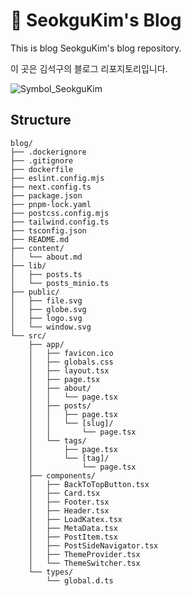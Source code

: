 # :notebook: SeokguKim's Blog

This is blog SeokguKim's blog repository.

이 곳은 김석구의 블로그 리포지토리입니다.

![Symbol_SeokguKim](https://github.com/SeokguKim/seokgukim.github.io/assets/43718966/187cd9b3-94ef-4661-bf2f-abc1a2503b90)

## Structure

```
blog/
├── .dockerignore
├── .gitignore
├── dockerfile
├── eslint.config.mjs
├── next.config.ts
├── package.json
├── pnpm-lock.yaml
├── postcss.config.mjs
├── tailwind.config.ts
├── tsconfig.json
├── README.md
├── content/
│   └── about.md
├── lib/
│   ├── posts.ts
│   └── posts_minio.ts
├── public/
│   ├── file.svg
│   ├── globe.svg
│   ├── logo.svg
│   └── window.svg
└── src/
    ├── app/
    │   ├── favicon.ico
    │   ├── globals.css
    │   ├── layout.tsx
    │   ├── page.tsx
    │   ├── about/
    │   │   └── page.tsx
    │   ├── posts/
    │   │   ├── page.tsx
    │   │   └── [slug]/
    │   │       └── page.tsx
    │   └── tags/
    │       ├── page.tsx
    │       └── [tag]/
    │           └── page.tsx
    ├── components/
    │   ├── BackToTopButton.tsx
    │   ├── Card.tsx
    │   ├── Footer.tsx
    │   ├── Header.tsx
    │   ├── LoadKatex.tsx
    │   ├── MetaData.tsx
    │   ├── PostItem.tsx
    │   ├── PostSideNavigator.tsx
    │   ├── ThemeProvider.tsx
    │   └── ThemeSwitcher.tsx
    └── types/
        └── global.d.ts 
```